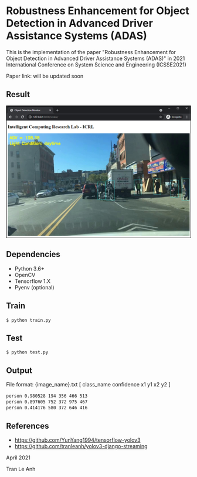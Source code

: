 # Robustness Enhancement for Object Detection in Advanced Driver Assistance Systems (ADAS)

This is the implementation of the paper "Robustness Enhancement for Object Detection in Advanced Driver Assistance Systems (ADAS)"
in 2021 International Conference on System Science and Engineering (ICSSE2021)

Paper link: will be updated soon

## Result
<img src="images/result.png" width="1080">

## Dependencies
- Python 3.6+
- OpenCV
- Tensorflow 1.X
- Pyenv (optional)

## Train
```bashrc
$ python train.py
```

## Test
```bashrc
$ python test.py
```

## Output
File format: {image_name}.txt [ class_name confidence x1 y1 x2 y2 ]
```bashrc
person 0.980528 194 356 466 513
person 0.897605 752 372 975 467
person 0.414176 580 372 646 416
```

## References
- https://github.com/YunYang1994/tensorflow-yolov3
- https://github.com/tranleanh/yolov3-django-streaming

April 2021

Tran Le Anh
